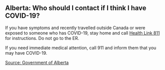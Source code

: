 ## Alberta: Who should I contact if I think I have COVID-19?

If you have symptoms and recently travelled outside Canada or were exposed to someone who has COVID-19, stay home and call [Health Link 811](https://www.albertahealthservices.ca/assets/healthinfo/link/index.html) for instructions. Do not go to the ER.

If you need immediate medical attention, call 911 and inform them that you may have COVID-19.

[Source: Government of Alberta](https://www.alberta.ca/coronavirus-info-for-albertans.aspx)
